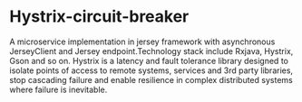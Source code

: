 # Hystrix-circuit-breaker
A microservice implementation in jersey framework with asynchronous JerseyClient and Jersey endpoint.Technology stack include Rxjava, Hystrix, Gson and so on. Hystrix is a latency and fault tolerance library designed to isolate points of access to remote systems, services and 3rd party libraries, stop cascading failure and enable resilience in complex distributed systems where failure is inevitable.
